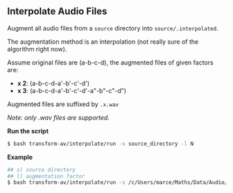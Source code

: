 ## Interpolate Audio Files

Augment all audio files from a `source` directory into `source/.interpolated`. 

The augmentation method is an interpolation (not really sure of the algorithm right now).

Assume original files are (a-b-c-d), the augmented files of given factors are:
- **x 2**: (a-b-c-d-a'-b'-c'-d')
- **x 3**: (a-b-c-d-a'-b'-c'-d'-a"-b"-c"-d")

Augmented files are suffixed by `.x.wav`

*Note: only .wav files are supported.*
 
**Run the script**
```bash
$ bash transform-av/interpolate/run -s source_directory -l N 
```

**Example**
```bash
## s) source directory
## l) augmentation factor
$ bash transform-av/interpolate/run -s /c/Users/marce/Maths/Data/Audio/Unittest -l 2 -m "linear"
```